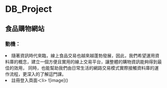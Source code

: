 # DB_Project

## 食品購物網站

### 動機：
   <li> 隨著資訊時代來臨，線上食品交易也越來越蓬勃發展，因此，我們希望運用資料庫的概念，建立一個方便且實用的線上交易平台，讓整體的購物資訊能夠得到最佳的效用， 
  同時，也能幫助我們由日常生活的網路交易模式實際接觸資料庫的運作流程，更深入的了解這門課。 </li>
  <li>註冊登入頁面＜li>
  ![image]()   
